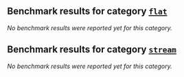 ## Benchmark results for category [`flat`](https://w3id.org/riverbench/v/dev/categories/flat)

_No benchmark results were reported yet for this category._


## Benchmark results for category [`stream`](https://w3id.org/riverbench/v/dev/categories/stream)

_No benchmark results were reported yet for this category._


